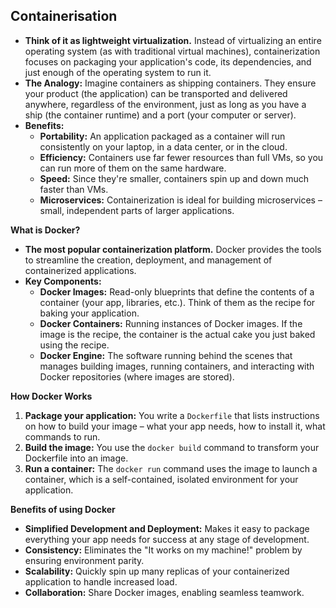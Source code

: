 ## Containerisation

- **Think of it as lightweight virtualization.** Instead of virtualizing an entire operating system (as with traditional virtual machines), containerization focuses on packaging your application's code, its dependencies, and just enough of the operating system to run it.
- **The Analogy:** Imagine containers as shipping containers. They ensure your product (the application) can be transported and delivered anywhere, regardless of the environment, just as long as you have a ship (the container runtime) and a port (your computer or server).
- **Benefits:**
  - **Portability:** An application packaged as a container will run consistently on your laptop, in a data center, or in the cloud.
  - **Efficiency:** Containers use far fewer resources than full VMs, so you can run more of them on the same hardware.
  - **Speed:** Since they're smaller, containers spin up and down much faster than VMs.
  - **Microservices:** Containerization is ideal for building microservices – small, independent parts of larger applications.

**What is Docker?**

- **The most popular containerization platform.** Docker provides the tools to streamline the creation, deployment, and management of containerized applications.
- **Key Components:**
  - **Docker Images:** Read-only blueprints that define the contents of a container (your app, libraries, etc.). Think of them as the recipe for baking your application.
  - **Docker Containers:** Running instances of Docker images. If the image is the recipe, the container is the actual cake you just baked using the recipe.
  - **Docker Engine:** The software running behind the scenes that manages building images, running containers, and interacting with Docker repositories (where images are stored).

**How Docker Works**

1. **Package your application:** You write a `Dockerfile` that lists instructions on how to build your image – what your app needs, how to install it, what commands to run.
2. **Build the image:** You use the `docker build` command to transform your Dockerfile into an image.
3. **Run a container:** The `docker run` command uses the image to launch a container, which is a self-contained, isolated environment for your application.

**Benefits of using Docker**

- **Simplified Development and Deployment:** Makes it easy to package everything your app needs for success at any stage of development.
- **Consistency:** Eliminates the "It works on my machine!" problem by ensuring environment parity.
- **Scalability:** Quickly spin up many replicas of your containerized application to handle increased load.
- **Collaboration:** Share Docker images, enabling seamless teamwork.
